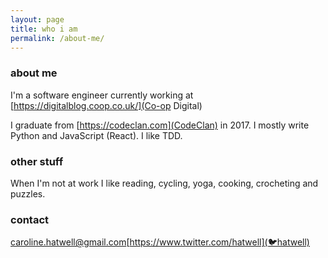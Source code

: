 ```yaml
---
layout: page
title: who i am
permalink: /about-me/
---
```

### about me

I'm a software engineer currently working at [https://digitalblog.coop.co.uk/](Co-op Digital)

I graduate from [https://codeclan.com](CodeClan) in 2017. I mostly write Python and JavaScript (React). I like TDD. 

### other stuff

When I'm not at work I like reading, cycling, yoga, cooking, crocheting and puzzles.

### contact

[caroline.hatwell@gmail.com](caroline.hatwell@gmail.com)[https://www.twitter.com/hatwell](🐦hatwell)